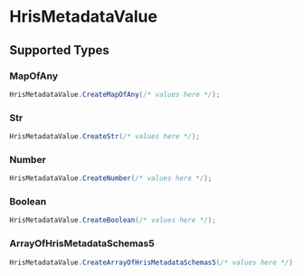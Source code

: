 # HrisMetadataValue


## Supported Types

### MapOfAny

```csharp
HrisMetadataValue.CreateMapOfAny(/* values here */);
```

### Str

```csharp
HrisMetadataValue.CreateStr(/* values here */);
```

### Number

```csharp
HrisMetadataValue.CreateNumber(/* values here */);
```

### Boolean

```csharp
HrisMetadataValue.CreateBoolean(/* values here */);
```

### ArrayOfHrisMetadataSchemas5

```csharp
HrisMetadataValue.CreateArrayOfHrisMetadataSchemas5(/* values here */);
```
